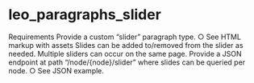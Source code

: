 # leo_paragraphs_slider
Requirements
Provide a custom “slider” paragraph type.
○ See HTML markup with assets
Slides can be added to/removed from the slider as needed.
Multiple sliders can occur on the same page.
Provide a JSON endpoint at path “/node/{node}/slider” where slides can be queried per
node.
○ See JSON example.
